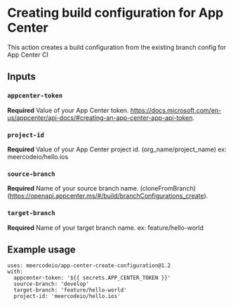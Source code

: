 # Creating build configuration for App Center

This action creates a build configuration from the existing branch config for App Center CI

## Inputs

### `appcenter-token`

**Required** Value of your App Center token. https://docs.microsoft.com/en-us/appcenter/api-docs/#creating-an-app-center-app-api-token.

### `project-id`

**Required** Value of your App Center project id. (org_name/project_name) ex: meercodeio/hello.ios

### `source-branch`

**Required** Name of your source branch name. (cloneFromBranch) (https://openapi.appcenter.ms/#/build/branchConfigurations_create).

### `target-branch`

**Required** Name of your target branch name. ex: feature/hello-world

## Example usage

```
uses: meercodeio/app-center-create-configuration@1.2
with:
  appcenter-token: '${{ secrets.APP_CENTER_TOKEN }}'
  source-branch: 'develop'
  target-branch: 'feature/hello-world'
  project-id: 'meercodeio/hello.ios'
```